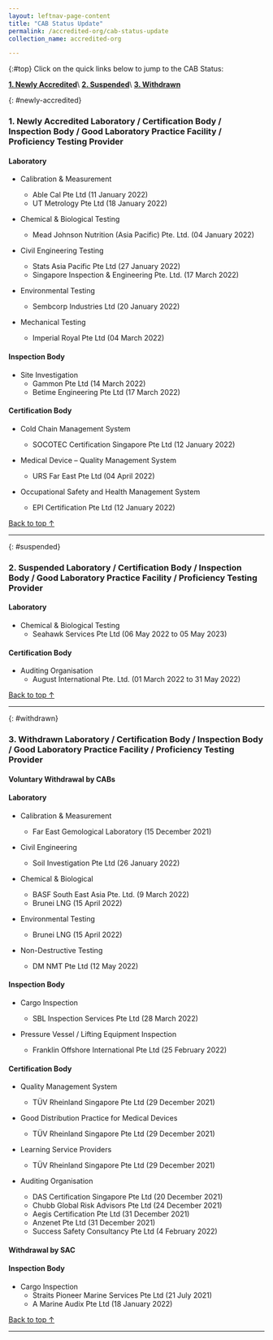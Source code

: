 ```yaml
---
layout: leftnav-page-content
title: "CAB Status Update"
permalink: /accredited-org/cab-status-update
collection_name: accredited-org

---
```


{:#top}
Click on the quick links below to jump to the CAB Status:

**[1. Newly Accredited](#newly-accredited)**\\
**[2. Suspended](#suspended)**\\
**[3. Withdrawn](#withdrawn)**


{: #newly-accredited}
### 1. Newly Accredited Laboratory / Certification Body / Inspection Body / Good Laboratory Practice Facility / Proficiency Testing Provider 
   

#### Laboratory

* Calibration & Measurement 
  * Able Cal Pte Ltd (11 January 2022)
  * UT Metrology Pte Ltd (18 January 2022)


* Chemical & Biological Testing 
  * Mead Johnson Nutrition (Asia Pacific) Pte. Ltd. (04 January 2022)


* Civil Engineering Testing
  * Stats Asia Pacific Pte Ltd (27 January 2022)
  * Singapore Inspection & Engineering Pte. Ltd. (17 March 2022)


* Environmental Testing
  * Sembcorp Industries Ltd (20 January 2022)
  

* Mechanical Testing
  * Imperial Royal  Pte Ltd (04 March 2022)
  


#### Inspection Body


* Site Investigation
  * Gammon Pte Ltd (14 March 2022)
  * Betime Engineering Pte Ltd (17 March 2022)


#### Certification Body

* Cold Chain Management System
  * SOCOTEC Certification Singapore Pte Ltd (12 January 2022)


* Medical Device – Quality Management System
  * URS Far East Pte Ltd (04 April 2022)


* Occupational Safety and Health Management System
  * EPI Certification Pte Ltd (12 January 2022)

     

[Back to top ↑](#top)

---

{: #suspended}
### 2. Suspended Laboratory /  Certification Body / Inspection Body / Good Laboratory Practice Facility / Proficiency Testing Provider


#### Laboratory

* Chemical & Biological Testing 
  * Seahawk Services Pte Ltd (06 May 2022 to 05 May 2023)


#### Certification Body

* Auditing Organisation
  * August International Pte. Ltd. (01 March 2022 to 31 May 2022)
 
 

[Back to top ↑](#top)

---

{: #withdrawn}
### 3. Withdrawn Laboratory / Certification Body / Inspection Body / Good Laboratory Practice Facility / Proficiency Testing Provider


#### **Voluntary Withdrawal by CABs**

#### Laboratory

* Calibration & Measurement
  * Far East Gemological Laboratory (15 December 2021)

* Civil Engineering
  * Soil Investigation Pte Ltd (26 January 2022)

* Chemical & Biological
  * BASF South East Asia Pte. Ltd. (9 March 2022)
  * Brunei LNG (15 April 2022)

* Environmental Testing
  * Brunei LNG (15 April 2022)

* Non-Destructive Testing
  * DM NMT Pte Ltd (12 May 2022)

  
 
#### Inspection Body

* Cargo Inspection
  * SBL Inspection Services Pte Ltd  (28 March 2022)
 
* Pressure Vessel / Lifting Equipment Inspection
  * Franklin Offshore International Pte Ltd (25 February 2022)


#### Certification Body

* Quality Management System
  * TÜV Rheinland Singapore Pte Ltd  (29 December 2021)


* Good Distribution Practice for Medical Devices
  * TÜV Rheinland Singapore Pte Ltd  (29 December 2021)


* Learning Service Providers
  * TÜV Rheinland Singapore Pte Ltd  (29 December 2021)


* Auditing Organisation
  * DAS Certification Singapore Pte Ltd (20 December 2021)
  * Chubb Global Risk Advisors Pte Ltd (24 December 2021)
  * Aegis Certification Pte Ltd (31 December 2021)
  * Anzenet Pte Ltd (31 December 2021)
  * Success Safety Consultancy Pte Ltd (4 February 2022)

 

#### **Withdrawal by SAC**

#### Inspection Body

* Cargo Inspection
  * Straits Pioneer Marine Services Pte Ltd (21 July 2021)
  * A Marine Audix Pte Ltd (18 January 2022)

  

[Back to top ↑](#top)

---

